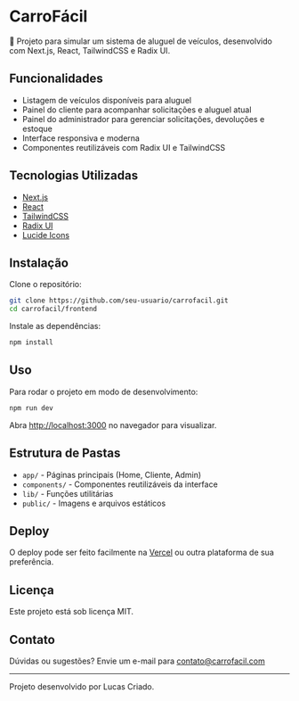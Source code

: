 # CarroFácil

🚗 Projeto para simular um sistema de aluguel de veículos, desenvolvido com Next.js, React, TailwindCSS e Radix UI.

## Funcionalidades

- Listagem de veículos disponíveis para aluguel
- Painel do cliente para acompanhar solicitações e aluguel atual
- Painel do administrador para gerenciar solicitações, devoluções e estoque
- Interface responsiva e moderna
- Componentes reutilizáveis com Radix UI e TailwindCSS

## Tecnologias Utilizadas

- [Next.js](https://nextjs.org/)
- [React](https://react.dev/)
- [TailwindCSS](https://tailwindcss.com/)
- [Radix UI](https://www.radix-ui.com/)
- [Lucide Icons](https://lucide.dev/)

## Instalação

Clone o repositório:

```bash
git clone https://github.com/seu-usuario/carrofacil.git
cd carrofacil/frontend
```

Instale as dependências:

```bash
npm install
```

## Uso

Para rodar o projeto em modo de desenvolvimento:

```bash
npm run dev
```

Abra [http://localhost:3000](http://localhost:3000) no navegador para visualizar.

## Estrutura de Pastas

- `app/` - Páginas principais (Home, Cliente, Admin)
- `components/` - Componentes reutilizáveis da interface
- `lib/` - Funções utilitárias
- `public/` - Imagens e arquivos estáticos

## Deploy

O deploy pode ser feito facilmente na [Vercel](https://vercel.com/) ou outra plataforma de sua preferência.

## Licença

Este projeto está sob licença MIT.

## Contato

Dúvidas ou sugestões? Envie um e-mail para contato@carrofacil.com

---

Projeto desenvolvido por Lucas Criado.